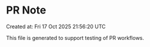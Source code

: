 # PR Note

Created at: Fri 17 Oct 2025 21:56:20 UTC

This file is generated to support testing of PR workflows.
